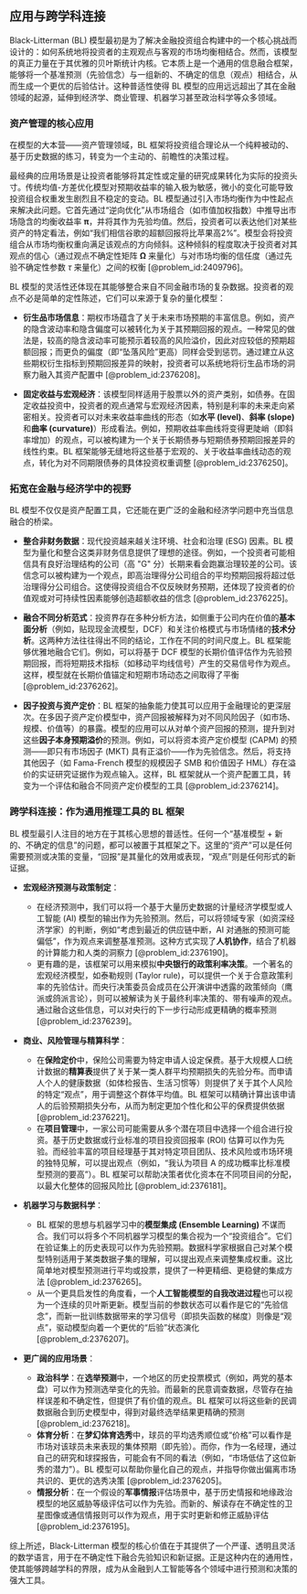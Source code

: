 ## 应用与跨学科连接

Black-Litterman (BL) 模型最初是为了解决金融投资组合构建中的一个核心挑战而设计的：如何系统地将投资者的主观观点与客观的市场均衡相结合。然而，该模型的真正力量在于其优雅的贝叶斯统计内核。它本质上是一个通用的信息融合框架，能够将一个基准预测（先验信念）与一组新的、不确定的信息（观点）相结合，从而生成一个更优的后验估计。这种普适性使得 BL 模型的应用远远超出了其在金融领域的起源，延伸到经济学、商业管理、机器学习甚至政治科学等众多领域。

### 资产管理的核心应用

在模型的大本营——资产管理领域，BL 框架将投资组合理论从一个纯粹被动的、基于历史数据的练习，转变为一个主动的、前瞻性的决策过程。

最经典的应用场景是让投资者能够将其定性或定量的研究成果转化为实际的投资头寸。传统均值-方差优化模型对预期收益率的输入极为敏感，微小的变化可能导致投资组合权重发生剧烈且不稳定的变动。BL 模型通过引入市场均衡作为中性起点来解决此问题。它首先通过“逆向优化”从市场组合（如市值加权指数）中推导出市场隐含的均衡收益率 $\boldsymbol{\pi}$，并将其作为先验均值。然后，投资者可以表达他们对某些资产的特定看法，例如“我们相信谷歌的超额回报将比苹果高2%”。模型会将投资组合从市场均衡权重向满足该观点的方向倾斜。这种倾斜的程度取决于投资者对其观点的信心（通过观点不确定性矩阵 $\boldsymbol{\Omega}$ 来量化）与对市场均衡的信任度（通过先验不确定性参数 $\tau$ 来量化）之间的权衡 [@problem_id:2409796]。

BL 模型的灵活性还体现在其能够整合来自不同金融市场的复杂数据。投资者的观点不必是简单的定性陈述，它们可以来源于复杂的量化模型：

*   **衍生品市场信息**：期权市场蕴含了关于未来市场预期的丰富信息。例如，资产的隐含波动率和隐含偏度可以被转化为关于其预期回报的观点。一种常见的做法是，较高的隐含波动率可能预示着较高的风险溢价，因此对应较低的预期超额回报；而更负的偏度（即“坠落风险”更高）同样会受到惩罚。通过建立从这些期权衍生指标到预期回报差异的映射，投资者可以系统地将衍生品市场的洞察力融入其资产配置中 [@problem_id:2376208]。

*   **固定收益与宏观经济**：该模型同样适用于股票以外的资产类别，如债券。在固定收益投资中，投资者的观点通常与宏观经济因素，特别是利率的未来走向紧密相关。投资者可以对未来收益率曲线的形态（如**水平 (level)**、**斜率 (slope)** 和**曲率 (curvature)**）形成看法。例如，预期收益率曲线将变得更陡峭（即斜率增加）的观点，可以被构建为一个关于长期债券与短期债券预期回报差异的线性约束。BL 框架能够无缝地将这些基于宏观的、关于收益率曲线动态的观点，转化为对不同期限债券的具体投资权重调整 [@problem_id:2376250]。

### 拓宽在金融与经济学中的视野

BL 模型不仅仅是资产配置工具，它还能在更广泛的金融和经济学问题中充当信息融合的桥梁。

*   **整合非财务数据**：现代投资越来越关注环境、社会和治理 (ESG) 因素。BL 模型为量化和整合这类非财务信息提供了理想的途径。例如，一个投资者可能相信具有良好治理结构的公司（高 "G" 分）长期来看会跑赢治理较差的公司。该信念可以被构建为一个观点，即高治理得分公司组合的平均预期回报将超过低治理得分公司组合。这使得投资组合不仅反映财务预期，还体现了投资者的价值观或对可持续性因素能够创造超额收益的信念 [@problem_id:2376225]。

*   **融合不同分析范式**：投资界存在多种分析方法，如侧重于公司内在价值的**基本面分析**（例如，贴现现金流模型，DCF）和关注价格模式与市场情绪的**技术分析**。这两种方法往往得出不同的结论，工作在不同的时间尺度上。BL 框架能够优雅地融合它们。例如，可以将基于 DCF 模型的长期价值评估作为先验预期回报，而将短期技术指标（如移动平均线信号）产生的交易信号作为观点。这样，模型就在长期价值锚定和短期市场动态之间取得了平衡 [@problem_id:2376262]。

*   **因子投资与资产定价**：BL 框架的抽象能力使其可以应用于金融理论的更深层次。在多因子资产定价模型中，资产回报被解释为对不同风险因子（如市场、规模、价值等）的暴露。模型的应用可以从对单个资产回报的预测，提升到对这些**因子本身预期溢价**的预测。例如，可以将资本资产定价模型 (CAPM) 的预测——即只有市场因子 ($\text{MKT}$) 具有正溢价——作为先验信念。然后，将支持其他因子（如 Fama-French 模型的规模因子 $\text{SMB}$ 和价值因子 $\text{HML}$）存在溢价的实证研究证据作为观点输入。这样，BL 框架就从一个资产配置工具，转变为一个评估和融合不同资产定价模型的工具 [@problem_id:2376214]。

### 跨学科连接：作为通用推理工具的 BL 框架

BL 模型最引人注目的地方在于其核心思想的普适性。任何一个“基准模型 + 新的、不确定的信息”的问题，都可以被置于其框架之下。这里的“资产”可以是任何需要预测或决策的变量，“回报”是其量化的效用或表现，“观点”则是任何形式的新证据。

*   **宏观经济预测与政策制定**：
    *   在经济预测中，我们可以将一个基于大量历史数据的计量经济学模型或人工智能 (AI) 模型的输出作为先验预测。然后，可以将领域专家（如资深经济学家）的判断，例如“考虑到最近的供应链中断，AI 对通胀的预测可能偏低”，作为观点来调整基准预测。这种方式实现了**人机协作**，结合了机器的计算能力和人类的洞察力 [@problem_id:2376190]。
    *   更有趣的是，该框架可以用来模拟**中央银行的政策利率决策**。一个著名的宏观经济模型，如泰勒规则 (Taylor rule)，可以提供一个关于合意政策利率的先验估计。而央行决策委员会成员在公开演讲中透露的政策倾向（鹰派或鸽派言论），则可以被解读为关于最终利率决策的、带有噪声的观点。通过融合这些信息，可以对央行的下一步行动形成更精确的概率预测 [@problem_id:2376239]。

*   **商业、风险管理与精算科学**：
    *   在**保险定价**中，保险公司需要为特定申请人设定保费。基于大规模人口统计数据的**精算表**提供了关于某一类人群平均预期损失的先验分布。而申请人个人的健康数据（如体检报告、生活习惯等）则提供了关于其个人风险的特定“观点”，用于调整这个群体平均值。BL 框架可以精确计算出该申请人的后验预期损失分布，从而为制定更加个性化和公平的保费提供依据 [@problem_id:2376221]。
    *   在**项目管理**中，一家公司可能需要从多个潜在项目中选择一个组合进行投资。基于历史数据或行业标准的项目投资回报率 (ROI) 估算可以作为先验。而经验丰富的项目经理基于其对特定项目团队、技术风险或市场环境的独特见解，可以提出观点（例如，“我认为项目 A 的成功概率比标准模型预测的要高”）。BL 框架可以帮助决策者优化资本在不同项目间的分配，以最大化整体的回报风险比 [@problem_id:2376181]。

*   **机器学习与数据科学**：
    *   BL 框架的思想与机器学习中的**模型集成 (Ensemble Learning)** 不谋而合。我们可以将多个不同机器学习模型的集合视为一个“投资组合”。它们在验证集上的历史表现可以作为先验预期。数据科学家根据自己对某个模型特别适用于某类数据子集的理解，可以提出观点来调整集成权重。这比简单地对模型预测进行平均或投票，提供了一种更精细、更稳健的集成方法 [@problem_id:2376265]。
    *   从一个更具启发性的角度看，一个**人工智能模型的自我改进过程**也可以视为一个连续的贝叶斯更新。模型当前的参数状态可以看作是它的“先验信念”，而新一批训练数据带来的学习信号（即损失函数的梯度）则像是“观点”，驱动模型向着一个更优的“后验”状态演化 [@problem_d:2376207]。

*   **更广阔的应用场景**：
    *   **政治科学**：在**选举预测**中，一个地区的历史投票模式（例如，两党的基本盘）可以作为预测选举变化的先验。而最新的民意调查数据，尽管存在抽样误差和不确定性，但提供了有价值的观点。BL 框架可以将这些新的民调数据融合到历史模型中，得到对最终选举结果更精确的预测 [@problem_id:2376218]。
    *   **体育分析**：在**梦幻体育选秀**中，球员的平均选秀顺位或“价格”可以看作是市场对该球员未来表现的集体预期（即先验）。而你，作为一名经理，通过自己的研究和球探报告，可能会有不同的看法（例如，“市场低估了这位新秀的潜力”）。BL 模型可以帮助你量化自己的观点，并指导你做出偏离市场共识的、更优的选秀决策 [@problem_id:2376205]。
    *   **情报分析**：在一个假设的**军事情报**评估场景中，基于历史情报和地缘政治模型的地区威胁等级评估可以作为先验。而新的、解读存在不确定性的卫星图像或通信情报则可以作为观点，用于实时更新和修正威胁评估 [@problem_id:2376195]。

综上所述，Black-Litterman 模型的核心价值在于其提供了一个严谨、透明且灵活的数学语言，用于在不确定性下融合先验知识和新证据。正是这种内在的通用性，使其能够跨越学科的界限，成为从金融到人工智能等各个领域中进行预测和决策的强大工具。